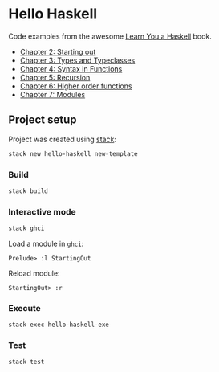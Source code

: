 # Hello Haskell

Code examples from the awesome [Learn You a Haskell](http://learnyouahaskell.com) book.

- [Chapter 2: Starting out](src/StartingOut.hs)
- [Chapter 3: Types and Typeclasses](./src/TypesAndTypeClasses.hs)
- [Chapter 4: Syntax in Functions](./src/SyntaxInFunctions.hs)
- [Chapter 5: Recursion](./src/Recursion.hs)
- [Chapter 6: Higher order functions](./src/HigherOrderFunctions.hs)
- [Chapter 7: Modules](./src/Modules.hs)

## Project setup

Project was created using [stack](https://docs.haskellstack.org/en/stable/README/):

```bash
stack new hello-haskell new-template
```

### Build

```bash
stack build
```

### Interactive mode

```bash
stack ghci
```

Load a module in `ghci`:

```
Prelude> :l StartingOut
```

Reload module:

```
StartingOut> :r
```

### Execute

```bash
stack exec hello-haskell-exe
```

### Test

```bash
stack test
```
